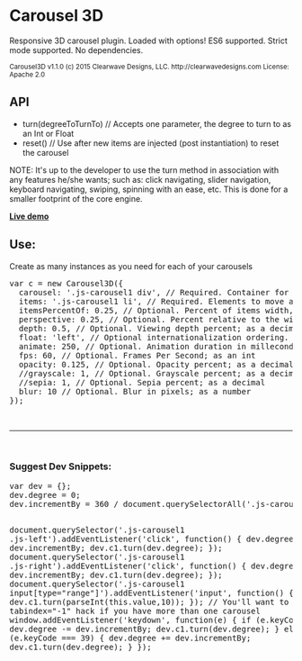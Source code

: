 # Carousel 3D
Responsive 3D carousel plugin.  Loaded with options! ES6 supported.  Strict mode supported. No dependencies.

<small>
Carousel3D v1.1.0
(c) 2015 Clearwave Designs, LLC. http://clearwavedesigns.com
License: Apache 2.0
</small>

<h2>API</h2>
<ul>
  <li>turn(degreeToTurnTo) // Accepts one parameter, the degree to turn to as an Int or Float</li>
  <li>reset() // Use after new items are injected (post instantiation) to reset the carousel</li>
</ul>

<p>NOTE: It's up to the developer to use the turn method in association with any features he/she wants; such as: click navigating, slider navigation, keyboard navigating, swiping, spinning with an ease, etc. This is done for a smaller footprint of the core engine.</p>

<p><a href="http://codepen.io/clearwavedesigns/pen/QjxmxO" target="_blank"><strong>Live demo</strong></a></p>

<h2>Use:</h2>
<p>Create as many instances as you need for each of your carousels</p>
<pre>
var c = new Carousel3D({
  carousel: '.js-carousel1 div', // Required. Container for elements; as selector string
  items: '.js-carousel1 li', // Required. Elements to move around; as selector string
  itemsPercentOf: 0.25, // Optional. Percent of items width, relative to the carousel's width
  perspective: 0.25, // Optional. Percent relative to the width; as a decimal
  depth: 0.5, // Optional. Viewing depth percent; as a decimal
  float: 'left', // Optional internationalization ordering. "Float" items to the 'left' or 'right'
  animate: 250, // Optional. Animation duration in milleconds; as an int
  fps: 60, // Optional. Frames Per Second; as an int
  opacity: 0.125, // Optional. Opacity percent; as a decimal
  //grayscale: 1, // Optional. Grayscale percent; as a decimal
  //sepia: 1, // Optional. Sepia percent; as a decimal
  blur: 10 // Optional. Blur in pixels; as a number
});
</pre>

<br/>
<hr/>
<br/>

<h3>Suggest Dev Snippets:</h3>
<pre>
var dev = {};
dev.degree = 0;
dev.incrementBy = 360 / document.querySelectorAll('.js-carousel1 li').length;

document.querySelector('.js-carousel1 .js-left').addEventListener('click', function() {
  dev.degree -= dev.incrementBy;
  dev.c1.turn(dev.degree);
});
document.querySelector('.js-carousel1 .js-right').addEventListener('click', function() {
  dev.degree += dev.incrementBy;
  dev.c1.turn(dev.degree);
});
document.querySelector('.js-carousel1 input[type="range"]').addEventListener('input', function() {
  dev.c1.turn(parseInt(this.value,10));
});
// You'll want to use the tabindex="-1" hack if you have more than one carousel
window.addEventListener('keydown', function(e) {
  if (e.keyCode === 37) {
    dev.degree -= dev.incrementBy;
    dev.c1.turn(dev.degree);
  } else if (e.keyCode === 39) {
    dev.degree += dev.incrementBy;
    dev.c1.turn(dev.degree);
  }
});
</pre>
